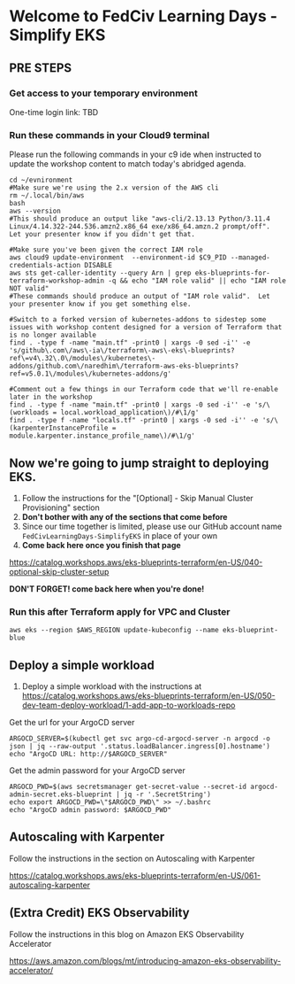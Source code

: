 
# Welcome to FedCiv Learning Days - Simplify EKS


## PRE STEPS
### Get access to your temporary environment
One-time login link: TBD

### Run these commands in your Cloud9 terminal
Please run the following commands in your c9 ide when instructed to update the workshop content to match today's abridged agenda.


    cd ~/evnironment
    #Make sure we're using the 2.x version of the AWS cli  
    rm ~/.local/bin/aws
    bash
    aws --version
    #This should produce an output like "aws-cli/2.13.13 Python/3.11.4 Linux/4.14.322-244.536.amzn2.x86_64 exe/x86_64.amzn.2 prompt/off".  Let your presenter know if you didn't get that.

    #Make sure you've been given the correct IAM role
    aws cloud9 update-environment  --environment-id $C9_PID --managed-credentials-action DISABLE
    aws sts get-caller-identity --query Arn | grep eks-blueprints-for-terraform-workshop-admin -q && echo "IAM role valid" || echo "IAM role NOT valid"
    #These commands should produce an output of "IAM role valid".  Let your presenter know if you get something else.

    #Switch to a forked version of kubernetes-addons to sidestep some issues with workshop content designed for a version of Terraform that is no longer available
    find . -type f -name "main.tf" -print0 | xargs -0 sed -i'' -e 's/github\.com\/aws\-ia\/terraform\-aws\-eks\-blueprints?ref\=v4\.32\.0\/modules\/kubernetes\-addons/github.com\/naredhim\/terraform-aws-eks-blueprints?ref=v5.0.1\/modules\/kubernetes-addons/g'

    #Comment out a few things in our Terraform code that we'll re-enable later in the workshop
    find . -type f -name "main.tf" -print0 | xargs -0 sed -i'' -e 's/\(workloads = local.workload_application\)/#\1/g'
    find . -type f -name "locals.tf" -print0 | xargs -0 sed -i'' -e 's/\(karpenterInstanceProfile = module.karpenter.instance_profile_name\)/#\1/g'


## Now we're going to jump straight to deploying EKS.  
 1. Follow the instructions for the "[Optional] - Skip Manual Cluster Provisioning" section
 2. **Don't bother with any of the sections that come before**
 3. Since our time together is limited, please use our GitHub account name `FedCivLearningDays-SimplifyEKS` in place of your own
 4. **Come back here once you finish that page**

  https://catalog.workshops.aws/eks-blueprints-terraform/en-US/040-optional-skip-cluster-setup 

**DON'T FORGET! come back here when you're done!**

### Run this after Terraform apply for VPC and Cluster
    aws eks --region $AWS_REGION update-kubeconfig --name eks-blueprint-blue

## Deploy a simple workload 
 1. Deploy a simple workload with the instructions at https://catalog.workshops.aws/eks-blueprints-terraform/en-US/050-dev-team-deploy-workload/1-add-app-to-workloads-repo

Get the url for your ArgoCD server

    ARGOCD_SERVER=$(kubectl get svc argo-cd-argocd-server -n argocd -o json | jq --raw-output '.status.loadBalancer.ingress[0].hostname')
    echo "ArgoCD URL: http://$ARGOCD_SERVER"
    
Get the admin password for your ArgoCD server

    ARGOCD_PWD=$(aws secretsmanager get-secret-value --secret-id argocd-admin-secret.eks-blueprint | jq -r '.SecretString')
    echo export ARGOCD_PWD=\"$ARGOCD_PWD\" >> ~/.bashrc
    echo "ArgoCD admin password: $ARGOCD_PWD"


## Autoscaling with Karpenter

Follow the instructions in the section on Autoscaling with Karpenter

https://catalog.workshops.aws/eks-blueprints-terraform/en-US/061-autoscaling-karpenter

## (Extra Credit) EKS Observability

Follow the instructions in this blog on Amazon EKS Observability Accelerator

https://aws.amazon.com/blogs/mt/introducing-amazon-eks-observability-accelerator/
